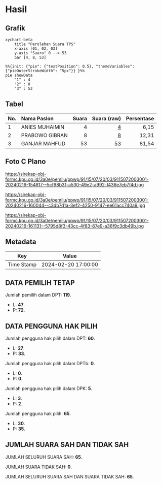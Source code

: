 # Hasil

## Grafik

```mermaid
xychart-beta
    title "Perolehan Suara TPS"
    x-axis [01, 02, 03]
    y-axis "Suara" 0 --> 53
    bar [4, 8, 53]
```

```mermaid
%%{init: {"pie": {"textPosition": 0.5}, "themeVariables": {"pieOuterStrokeWidth": "5px"}} }%%
pie showData
    "1" : 4
    "2" : 8
    "3" : 53
```

## Tabel

| No. | Nama Paslon    | Suara | Suara (raw) | Persentase |
|:--- |:-------------- | -----:| -----------:| ----------:|
| 1   | ANIES MUHAIMIN | 4     | [4][p-1]    | 6,15       |
| 2   | PRABOWO GIBRAN | 8     | [8][p-2]    | 12,31      |
| 3   | GANJAR MAHFUD  | 53    | [53][p-3]   | 81,54      |


[p-1]: https://github.com/gigit-pemilu/pemilu-2024-91-papua/blob/main/pilpres/hitung-suara/sub/91-papua/sub/15-waropen/sub/07-risei-sayati/sub/2003-wobari/sub/001-tps/sub/paslon-1.txt
[p-2]: https://github.com/gigit-pemilu/pemilu-2024-91-papua/blob/main/pilpres/hitung-suara/sub/91-papua/sub/15-waropen/sub/07-risei-sayati/sub/2003-wobari/sub/001-tps/sub/paslon-2.txt
[p-3]: https://github.com/gigit-pemilu/pemilu-2024-91-papua/blob/main/pilpres/hitung-suara/sub/91-papua/sub/15-waropen/sub/07-risei-sayati/sub/2003-wobari/sub/001-tps/sub/paslon-3.txt

## Foto C Plano

https://sirekap-obj-formc.kpu.go.id/3a0e/pemilu/ppwp/91/15/07/20/03/9115072003001-20240216-154817--5cf98b31-a530-49e2-a992-f436e7eb7f4d.jpg

https://sirekap-obj-formc.kpu.go.id/3a0e/pemilu/ppwp/91/15/07/20/03/9115072003001-20240216-160044--c3db7d1a-3ef2-4250-9147-ee61acc740a9.jpg

https://sirekap-obj-formc.kpu.go.id/3a0e/pemilu/ppwp/91/15/07/20/03/9115072003001-20240216-161131--5795d8f3-43cc-4f83-87e9-a36f9c3db49b.jpg


## Metadata

| Key        | Value               |
| ---------- | ------------------- |
| Time Stamp | 2024-02-20 17:00:00 |


## DATA PEMILIH TETAP

Jumlah pemilih dalam DPT: **119**.
 * L: **47**.
 * P: **72**.

## DATA PENGGUNA HAK PILIH

Jumlah pengguna hak pilih dalam DPT: **60**.
 * L: **27**.
 * P: **33**.

Jumlah pengguna hak pilih dalam DPTb: **0**.
 * L: **0**.
 * P: **0**.

Jumlah pengguna hak pilih dalam DPK: **5**.
 * L: **3**.
 * P: **2**.

Jumlah pengguna hak pilih: **65**.
 * L: **30**.
 * P: **35**.

## JUMLAH SUARA SAH DAN TIDAK SAH

JUMLAH SELURUH SUARA SAH: **65**.

JUMLAH SUARA TIDAK SAH: **0**.

JUMLAH SELURUH SUARA SAH DAN SUARA TIDAK SAH: **65**.


